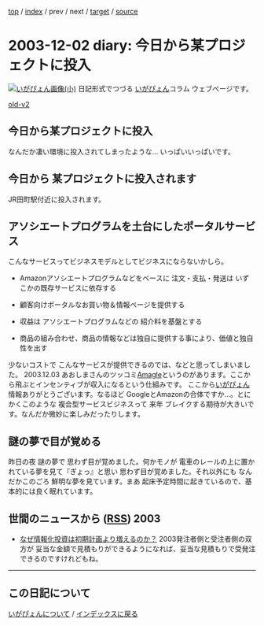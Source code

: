 [top](https://igapyon.github.io/diary/) 
 / [index](https://igapyon.github.io/diary/2003/index.html) 
 / prev 
 / next 
 / [target](https://igapyon.github.io/diary/2003/ig031202.html) 
 / [source](https://github.com/igapyon/diary/blob/gh-pages/2003/ig031202.html.src.md) 

2003-12-02 diary: 今日から某プロジェクトに投入
=====================================================================================================
[![いがぴょん画像(小)](https://igapyon.github.io/diary/images/iga200306s.jpg "いがぴょん")](https://igapyon.github.io/diary/memo/memoigapyon.html) 日記形式でつづる [いがぴょん](https://igapyon.github.io/diary/memo/memoigapyon.html)コラム ウェブページです。

[old-v2](ig031202-orig.html)

## 今日から某プロジェクトに投入

なんだか凄い環境に投入されてしまったような… いっぱいいっぱいです。


## 今日から 某プロジェクトに投入されます

JR田町駅付近に投入されます。

## アソシエートプログラムを土台にしたポータルサービス

こんなサービスってビジネスモデルとしてビジネスにならないかしら。


* Amazonアソシエートプログラムなどをベースに 注文・支払・発送は いずこかの既存サービスに依存する
  
* 顧客向けポータルなお買い物＆情報ページを提供する
  
* 収益は アソシエートプログラムなどの 紹介料を基盤とする
  
* 商品の組み合わせ、商品の情報などは独自に提供する事により、価値と独自性を出す

少ないコストで こんなサービスが提供できるのでは、などと思ってしまいました。
2003.12.03 あおしまさんのツッコミ[Amagle](http://www.amagle.com/)というのがあります。ここから飛ぶとインセンティブが収入になるという仕組みです。
ここから[いがぴょん](http://www.igapyon.jp/igapyon/diary/memo/memoigapyon.html)情報ありがとうございます。なるほど GoogleとAmazonの合体ですか…。とにかくこのような 複合型サービスビジネスって 来年 ブレイクする期待が大きいです。なんだか微妙に楽しみだったりします。

## 謎の夢で目が覚める

昨日の夜 謎の夢で 思わず目が覚めました。何かモノが 電車のレールの上に置かれている夢を見て『ぎょっ』と思い 思わず目が覚めました。それ以外にも なんだかこのごろ 鮮明な夢を見ています。まあ 起床予定時間に起きているので、基本的には良く眠れています。

## 世間のニュースから ([RSS](ig031202-news.xml)) 2003


* [なぜ情報化投資は初期計画より増えるのか？](http://www.atmarkit.co.jp/fbiz/cinvest/opinion/qa/qa02.html)  2003発注者側と受注者側の双方が 妥当な金額で見積もりができるようになれば、妥当な見積もりで受発注できるのですけれどもね。


----------------------------------------------------------------------------------------------------

## この日記について
[いがぴょんについて](https://igapyon.github.io/diary/memo/memoigapyon.html) / [インデックスに戻る](https://igapyon.github.io/diary/idxall.html)
